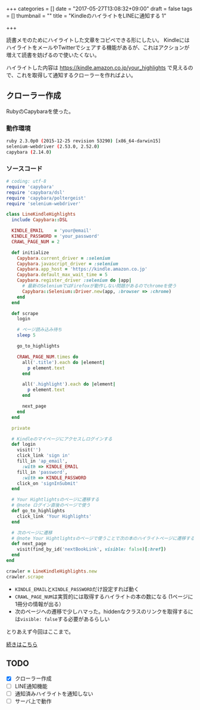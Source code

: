 +++
categories = []
date = "2017-05-27T13:08:32+09:00"
draft = false
tags = []
thumbnail = ""
title = "KindleのハイライトをLINEに通知する 1"

+++

読書メモのためにハイライトした文章をコピペできる形にしたい。
KindleにはハイライトをメールやTwitterでシェアする機能があるが、これはアクションが増えて読書を妨げるので使いたくない。

ハイライトした内容は https://kindle.amazon.co.jp/your_highlights で見えるので、これを取得して通知するクローラーを作ればよい。

## クローラー作成
RubyのCapybaraを使った。

### 動作環境
```bash
ruby 2.3.0p0 (2015-12-25 revision 53290) [x86_64-darwin15]
selenium-webdriver (2.53.0, 2.52.0)
capybara (2.14.0)
```

### ソースコード
```ruby
# coding: utf-8
require 'capybara'
require 'capybara/dsl'
require 'capybara/poltergeist'
require 'selenium-webdriver'

class LineKindleHighlights
  include Capybara::DSL

  KINDLE_EMAIL    = 'your@email'
  KINDLE_PASSWORD = 'your_password'
  CRAWL_PAGE_NUM = 2

  def initialize
    Capybara.current_driver = :selenium
    Capybara.javascript_driver = :selenium
    Capybara.app_host = 'https://kindle.amazon.co.jp'
    Capybara.default_max_wait_time = 5
    Capybara.register_driver :selenium do |app|
      # 最新のSeleniumではFirefoxが動作しない問題があるのでchromeを使う
      Capybara::Selenium::Driver.new(app, :browser => :chrome)
    end
  end

  def scrape
    login

    # ページ読み込み待ち
    sleep 5

    go_to_highlights

    CRAWL_PAGE_NUM.times do
      all('.title').each do |element|
        p element.text
      end

      all('.highlight').each do |element|
        p element.text
      end

      next_page
    end
  end

  private

  # Kindleのマイページにアクセスしログインする
  def login
    visit('')
    click_link 'sign in'
    fill_in 'ap_email',
      :with => KINDLE_EMAIL
    fill_in 'password',
      :with => KINDLE_PASSWORD
    click_on 'signInSubmit'
  end

  # Your Hightlightsのページに遷移する
  # @note ログイン直後のページで使う
  def go_to_highlights
    click_link 'Your Highlights'
  end

  # 次のページに遷移
  # @note Your Hightlightsのページで使うことで次の本のハイライトページに遷移する
  def next_page
    visit(find_by_id('nextBookLink', visible: false)[:href])
  end
end

crawler = LineKindleHighlights.new
crawler.scrape
```

- `KINDLE_EMAIL`と`KINDLE_PASSWORD`だけ設定すれば動く
- `CRAWL_PAGE_NUM`は実質的には取得するハイライトの本の数になる (1ページに1冊分の情報が出る）
- 次のページへの遷移で少しハマった。hiddenなクラスのリンクを取得するには`visible: false`する必要があるらしい

とりあえず今回はここまで。

[続きはこちら](../line_highlights_2/)

## TODO
- [x] クローラー作成
- [ ] LINE通知機能
- [ ] 通知済みハイライトを通知しない
- [ ] サーバ上で動作
